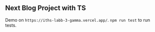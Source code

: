 
## Next Blog Project with TS
Demo on `https://iths-labb-3-gamma.vercel.app/`.
`npm run test` to run tests.


